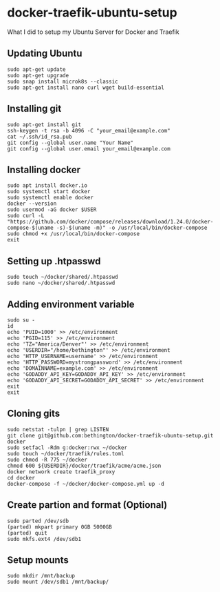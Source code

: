 # docker-traefik-ubuntu-setup
What I did to setup my Ubuntu Server for Docker and Traefik
## Updating Ubuntu
```
sudo apt-get update
sudo apt-get upgrade
sudo snap install microk8s --classic
sudo apt-get install nano curl wget build-essential
```
## Installing git
```
sudo apt-get install git
ssh-keygen -t rsa -b 4096 -C "your_email@example.com"
cat ~/.ssh/id_rsa.pub
git config --global user.name "Your Name"
git config --global user.email your_email@example.com
```
## Installing docker
```
sudo apt install docker.io
sudo systemctl start docker
sudo systemctl enable docker
docker --version
sudo usermod -aG docker $USER
sudo curl -L "https://github.com/docker/compose/releases/download/1.24.0/docker-compose-$(uname -s)-$(uname -m)" -o /usr/local/bin/docker-compose
sudo chmod +x /usr/local/bin/docker-compose
exit
```
## Setting up .htpasswd
```
sudo touch ~/docker/shared/.htpasswd
sudo nano ~/docker/shared/.htpasswd
```
## Adding environment variable
```
sudo su -
id
echo 'PUID=1000' >> /etc/environment
echo 'PGID=115' >> /etc/environment
echo 'TZ="America/Denver"' >> /etc/environment
echo 'USERDIR="/home/bethington"' >> /etc/environment
echo 'HTTP_USERNAME=username' >> /etc/environment
echo 'HTTP_PASSWORD=mystrongpassword' >> /etc/environment
echo 'DOMAINNAME=example.com' >> /etc/environment
echo 'GODADDY_API_KEY=GODADDY_API_KEY' >> /etc/environment
echo 'GODADDY_API_SECRET=GODADDY_API_SECRET' >> /etc/environment
exit
exit
```
## Cloning gits
```
sudo netstat -tulpn | grep LISTEN
git clone git@github.com:bethington/docker-traefik-ubuntu-setup.git docker
sudo setfacl -Rdm g:docker:rwx ~/docker
sudo touch ~/docker/traefik/rules.toml
sudo chmod -R 775 ~/docker
chmod 600 ${USERDIR}/docker/traefik/acme/acme.json
docker network create traefik_proxy
cd docker
docker-compose -f ~/docker/docker-compose.yml up -d
```
## Create partion and format (Optional)
```
sudo parted /dev/sdb
(parted) mkpart primary 0GB 5000GB
(parted) quit
sudo mkfs.ext4 /dev/sdb1
```
## Setup mounts
```
sudo mkdir /mnt/backup
sudo mount /dev/sdb1 /mnt/backup/
```

